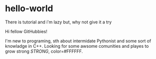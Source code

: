 # hello-world
There is tutorial and i'm lazy but, why not give it a try

Hi fellow GitHubbies!

I'm new to programing, sth about intermidate Pythonist and some sort of knowladge in C++. Looking for some awsome comunities and playes to grow strong *STRONG*, color=#FFFFFF.
